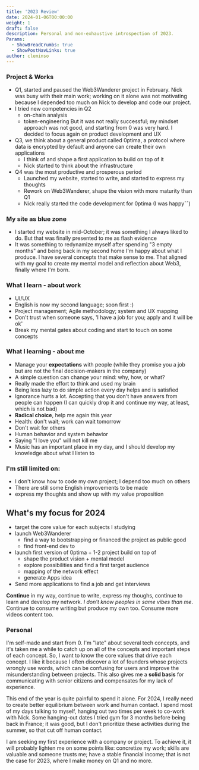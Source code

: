 ```yaml
---
title: '2023 Review'
date: 2024-01-06T00:00:00
weight: 1
draft: false
description: Personal and non-exhaustive introspection of 2023.
Params:
  - ShowBreadCrumbs: true
  - ShowPostNavLinks: true
author: cleminso
---
```


### Project & Works

- Q1, started and paused the Web3Wanderer project in February. Nick was busy with their main work; working on it alone was not motivating because I depended too much on Nick to develop and code our project.
- I tried new competencies in Q2
	- on-chain analysis
	- token-engineering
	But it was not really successful; my mindset approach was not good, and starting from 0 was very hard. I decided to focus again on product development and UX
- Q3, we think about a general product called 0ptima, a protocol where data is encrypted by default and anyone can create their own applications
	- I think of and shape a first application to build on top of it
	- Nick started to think about the infrastructure
- Q4 was the most productive and prosperous period
	- Launched my website, started to write, and started to express my thoughts
	- Rework on Web3Wanderer, shape the vision with more maturity than Q1
	- Nick really started the code development for 0ptima (I was happyˆˆ)

### My site as blue zone 
- I started my website in mid-October; it was something I always liked to do. But that was finally presented to me as flash evidence
- It was something to redynamize myself after spending "3 empty months" and being back in my second home
I'm happy about what I produce. I have several concepts that make sense to me. That aligned with my goal to create my mental model and reflection about Web3, finally where I'm born.

### What I learn - about work
- UI/UX
- English is now my second language; soon first :)
- Project management; Agile methodology; system and UX mapping
- Don't trust when someone says, 'I have a job for you; apply and it will be ok'
- Break my mental gates about coding and start to touch on some concepts

### What I learning - about me
- Manage your **expectations** with people (while they promise you a job but are not the final decision-makers in the company)
- A simple question can change your mind: why, how, or what?
- Really made the effort to think and used my brain
- Being less lazy to do simple action every day helps and is satisfied
- Ignorance hurts a lot. Accepting that you don't have answers from people can happen (I can quickly drop it and continue my way, at least, which is not bad)
- **Radical choice**, help me again this year 
- Health: don't wait; work can wait tomorrow 
- Don't wait for others
- Human behavior and system behavior
- Saying "I love you" will not kill me
- Music has an important place in my day, and I should develop my knowledge about what I listen to

### I'm still limited on:
- I don't know how to code my own project; I depend too much on others
- There are still some English improvements to be made
- express my thoughts and show up with my value proposition

## What's my focus for 2024
- target the core value for each subjects I studying 
- launch Web3Wanderer 
	- find a way to bootstrapping or financed the project as public good
	- find front-end dev to 
- launch first version of 0ptima + 1-2 project build on top of
	- shape the product vision + mental model
	- explore possibilities and find a first target audience
	- mapping of the network effect
	- generate Apps idea
- Send more applications to find a job and get interviews

**Continue** in my way, continue to write, express my thoughs, continue to learn and develop my network. *I don't know peoples in same vibes than me*. Continue to consume writing but produce my own too. Consume more videos content too.

### Personal
I'm self-made and start from 0. I'm "late" about several tech concepts, and it's taken me a while to catch up on all of the concepts and important steps of each concept. So, I want to know the core values that drive each concept. I like it because I often discover a lot of founders whose projects wrongly use words, which can be confusing for users and improve the misunderstanding between projects. This also gives me a **solid basis** for communicating with senior citizens and compensates for my lack of experience.

This end of the year is quite painful to spend it alone. For 2024, I really need to create better equilibrium between work and human contact. I spend most of my days talking to myself, hanging out two times per week to co-work with Nick. Some hanging-out dates I tried gym for 3 months before being back in France; it was good, but I don't prioritize these activities during the summer, so that cut off human contact.

I am seeking my first experience with a company or project. To achieve it, it will probably lighten me on some points like: concretize my work; skills are valuable and someone trusts me; have a stable financial income; that is not the case for 2023, where I make money on Q1 and no more.
